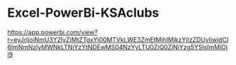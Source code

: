 # Excel-PowerBi-KSAclubs

https://app.powerbi.com/view?r=eyJrIjoiNmU3Y2IyZjMtZTgxYi00MTVkLWE3ZmEtMjhlMjkzYjIzZDUyIiwidCI6ImNmNzIyMWNkLTNiYzYtNDEwMS04NzYyLTU0ZjQ0ZjNiYzg5YSIsImMiOjl9
